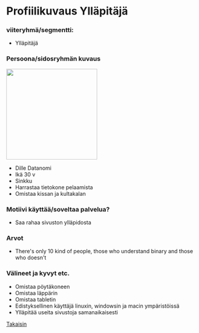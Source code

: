 # Profiilikuvaus Ylläpitäjä


### viiteryhmä/segmentti:

* Ylläpitäjä


### Persoona/sidosryhmän kuvaus

<img src="https://openclipart.org/image/2400px/svg_to_png/313181/1546744958.png"  width="240">

* Dille Datanomi
* Ikä 30 v
* Sinkku
* Harrastaa tietokone pelaamista
* Omistaa kissan ja kultakalan


### Motiivi käyttää/soveltaa palvelua? 

* Saa rahaa sivuston ylläpidosta


### Arvot  

* There's only 10 kind of people, those who understand binary and those who doesn't

### Välineet ja kyvyt etc.

* Omistaa pöytäkoneen
* Omistaa läppärin
* Omistaa tabletin
* Edistyksellinen käyttäjä linuxin, windowsin ja macin ympäristöissä
* Ylläpitää useita sivustoja samanaikaisesti

<a href="https://gitlab.labranet.jamk.fi/ttos0100-kurssi-2019/kurssi-ttos0100/blob/master/dokumentit/02-vaatimusmaarittely/vaatimusmaarittely.md">Takaisin</a>